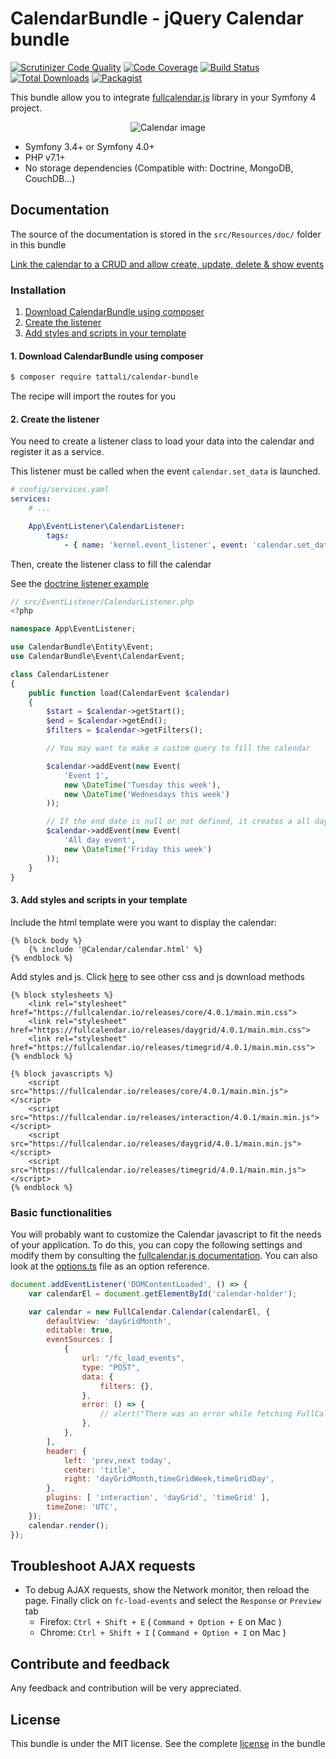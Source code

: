 CalendarBundle - jQuery Calendar bundle
===========================================

[![Scrutinizer Code Quality](https://scrutinizer-ci.com/g/tattali/CalendarBundle/badges/quality-score.png?b=master)](https://scrutinizer-ci.com/g/tattali/CalendarBundle/?branch=master)
[![Code Coverage](https://scrutinizer-ci.com/g/tattali/CalendarBundle/badges/coverage.png?b=master)](https://scrutinizer-ci.com/g/tattali/CalendarBundle/?branch=master)
[![Build Status](https://scrutinizer-ci.com/g/tattali/CalendarBundle/badges/build.png?b=master)](https://scrutinizer-ci.com/g/tattali/CalendarBundle/build-status/master)
[![Total Downloads](https://poser.pugx.org/tattali/calendar-bundle/downloads)](https://packagist.org/packages/tattali/calendar-bundle)
[![Packagist](https://poser.pugx.org/tattali/calendar-bundle/version)](https://packagist.org/packages/tattali/calendar-bundle)

This bundle allow you to integrate [fullcalendar.js](http://fullcalendar.io/) library in your Symfony 4 project.

<p align="center">
  <img src="https://user-images.githubusercontent.com/10502887/54887938-897a4d00-4e98-11e9-8db1-aff8c43aa6d3.png" alt="Calendar image">
</div>

* Symfony 3.4+ or Symfony 4.0+
* PHP v7.1+
* No storage dependencies (Compatible with: Doctrine, MongoDB, CouchDB...)

Documentation
-------------

The source of the documentation is stored in the `src/Resources/doc/` folder in this bundle

[Link the calendar to a CRUD and allow create, update, delete & show events](src/Resources/doc/doctrine-crud.md)

### Installation

1. [Download CalendarBundle using composer](#1-download-calendarbundle-using-composer)
2. [Create the listener](#2-create-the-listener)
3. [Add styles and scripts in your template](#3-add-styles-and-scripts-in-your-template)

#### 1. Download CalendarBundle using composer

```sh
$ composer require tattali/calendar-bundle
```
The recipe will import the routes for you

#### 2. Create the listener
You need to create a listener class to load your data into the calendar and register it as a service.

This listener must be called when the event `calendar.set_data` is launched.
```yaml
# config/services.yaml
services:
    # ...

    App\EventListener\CalendarListener:
        tags:
            - { name: 'kernel.event_listener', event: 'calendar.set_data', method: load }
```

Then, create the listener class to fill the calendar

See the [doctrine listener example](src/Resources/doc/doctrine-crud.md#4-use-an-event-listener-to-connect-all-of-this-together)

```php
// src/EventListener/CalendarListener.php
<?php

namespace App\EventListener;

use CalendarBundle\Entity\Event;
use CalendarBundle\Event\CalendarEvent;

class CalendarListener
{
    public function load(CalendarEvent $calendar)
    {
        $start = $calendar->getStart();
        $end = $calendar->getEnd();
        $filters = $calendar->getFilters();

        // You may want to make a custom query to fill the calendar

        $calendar->addEvent(new Event(
            'Event 1',
            new \DateTime('Tuesday this week'),
            new \DateTime('Wednesdays this week')
        ));

        // If the end date is null or not defined, it creates a all day event
        $calendar->addEvent(new Event(
            'All day event',
            new \DateTime('Friday this week')
        ));
    }
}
```

#### 3. Add styles and scripts in your template

Include the html template were you want to display the calendar:

```twig
{% block body %}
    {% include '@Calendar/calendar.html' %}
{% endblock %}
```

Add styles and js. Click [here](https://fullcalendar.io/download) to see other css and js download methods

```twig
{% block stylesheets %}
    <link rel="stylesheet" href="https://fullcalendar.io/releases/core/4.0.1/main.min.css">
    <link rel="stylesheet" href="https://fullcalendar.io/releases/daygrid/4.0.1/main.min.css">
    <link rel="stylesheet" href="https://fullcalendar.io/releases/timegrid/4.0.1/main.min.css">
{% endblock %}

{% block javascripts %}
    <script src="https://fullcalendar.io/releases/core/4.0.1/main.min.js"></script>
    <script src="https://fullcalendar.io/releases/interaction/4.0.1/main.min.js"></script>
    <script src="https://fullcalendar.io/releases/daygrid/4.0.1/main.min.js"></script>
    <script src="https://fullcalendar.io/releases/timegrid/4.0.1/main.min.js"></script>
{% endblock %}
```

### Basic functionalities

You will probably want to customize the Calendar javascript to fit the needs of your application.
To do this, you can copy the following settings and modify them by consulting the [fullcalendar.js documentation](https://fullcalendar.io/docs). You can also look at the [options.ts](https://github.com/calendar/calendar/blob/master/src/core/options.ts) file as an option reference.
```js
document.addEventListener('DOMContentLoaded', () => {
    var calendarEl = document.getElementById('calendar-holder');

    var calendar = new FullCalendar.Calendar(calendarEl, {
        defaultView: 'dayGridMonth',
        editable: true,
        eventSources: [
            {
                url: "/fc_load_events",
                type: "POST",
                data: {
                    filters: {},
                },
                error: () => {
                    // alert("There was an error while fetching FullCalendar!");
                },
            },
        ],
        header: {
            left: 'prev,next today',
            center: 'title',
            right: 'dayGridMonth,timeGridWeek,timeGridDay',
        },
        plugins: [ 'interaction', 'dayGrid', 'timeGrid' ],
        timeZone: 'UTC',
    });
    calendar.render();
});
```

## Troubleshoot AJAX requests

* To debug AJAX requests, show the Network monitor, then reload the page. Finally click on `fc-load-events` and select the `Response` or `Preview` tab
    - Firefox: `Ctrl + Shift + E` ( `Command + Option + E` on Mac )
    - Chrome: `Ctrl + Shift + I` ( `Command + Option + I` on Mac )

Contribute and feedback
-----------------------

Any feedback and contribution will be very appreciated.

License
-------

This bundle is under the MIT license. See the complete [license](LICENSE) in the bundle
